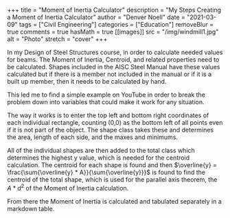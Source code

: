 +++
title = "Moment of Inertia Calculator"
description = "My Steps Creating a Moment of Inertia Calculator"
author = "Denver Noell"
date = "2021-03-09"
tags = ["Civil Engineering"]
categories = ["Education"]
removeBlur = true
comments = true
hasMath = true
[[images]]
  src = "/img/windmill1.jpg"
  alt = "Photo"
  stretch = "cover"
+++

In my Design of Steel Structures course, in order to calculate needed values for beams. The Moment of Inertia, Centroid, and related properties need to be calculated. Shapes included in the AISC Steel Manual have these values calculated but if there is a member not included in the manual or if it is a built up member, then it needs to be calculated by hand.

This led me to find a simple example on YouTube in order to break the problem down into variables that could make it work for any situation.

The way it works is to enter the top left and bottom right coordinates of each individual rectangle, counting (0,0) as the bottom left of all points even if it is not part of the object. The shape class takes these and determines the area, length of each side, and the maxes and minimums.

All of the individual shapes are then added to the total class which determines the highest y value, which is needed for the centroid calculation. The centroid for each shape is found and then $\overline{y} = \frac{\sum{\overline{y} * A}}{\sum{\overline{y}}}$ is found to find the centroid of the total shape, which is used for the parallel axis theorem, the $A*d^2$ of the Moment of Inertia calculation.

From there the Moment of Inertia is calculated and tabulated separately in a markdown table.

